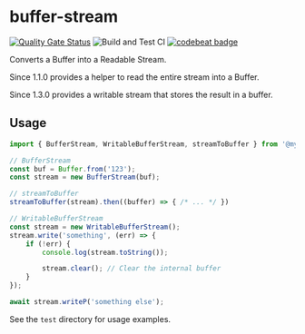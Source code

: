 # buffer-stream

[![Quality Gate Status](https://sonarcloud.io/api/project_badges/measure?project=myrotvorets_buffer-stream&metric=alert_status)](https://sonarcloud.io/dashboard?id=myrotvorets_buffer-stream)
![Build and Test CI](https://github.com/myrotvorets/buffer-stream/workflows/Build%20and%20Test%20CI/badge.svg)
[![codebeat badge](https://codebeat.co/badges/f1ec5c28-97fe-470b-b035-8a1d475d9efc)](https://codebeat.co/projects/github-com-myrotvorets-buffer-stream-master)

Converts a Buffer into a Readable Stream.

Since 1.1.0 provides a helper to read the entire stream into a Buffer.

Since 1.3.0 provides a writable stream that stores the result in a buffer.

## Usage

```js
import { BufferStream, WritableBufferStream, streamToBuffer } from '@myrotvorets/buffer-stream';

// BufferStream
const buf = Buffer.from('123');
const stream = new BufferStream(buf);

// streamToBuffer
streamToBuffer(stream).then((buffer) => { /* ... */ })

// WritableBufferStream
const stream = new WritableBufferStream();
stream.write('something', (err) => {
    if (!err) {
        console.log(stream.toString());

        stream.clear(); // Clear the internal buffer
    }
});

await stream.writeP('something else');
```

See the `test` directory for usage examples.
